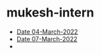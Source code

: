 # mukesh-intern
- [Date 04-March-2022](https://github.com/sp18-interns/mukesh-intern/tree/main/4th%20March%202k22) 
- [Date 07-March-2022](https://github.com/sp18-interns/mukesh-intern/tree/main/7-March-2022)
- 
